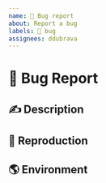 ```yaml
---
name: 🐞 Bug report
about: Report a bug
labels: 🐞 bug
assignees: ddubrava
---
```


# 🐞 Bug Report

## ✍️ Description

<!-- A clear and concise description of the problem -->

## 🔬 Reproduction

<!-- Create and share minimal reproduction of the issue startinf with this template: https://stackblitz.com/fork/reproduction-template   -->

## 🌎 Environment

<!-- run `ng version` and paste output below -->
<!-- paste `angular8-yandex-maps` version -->

